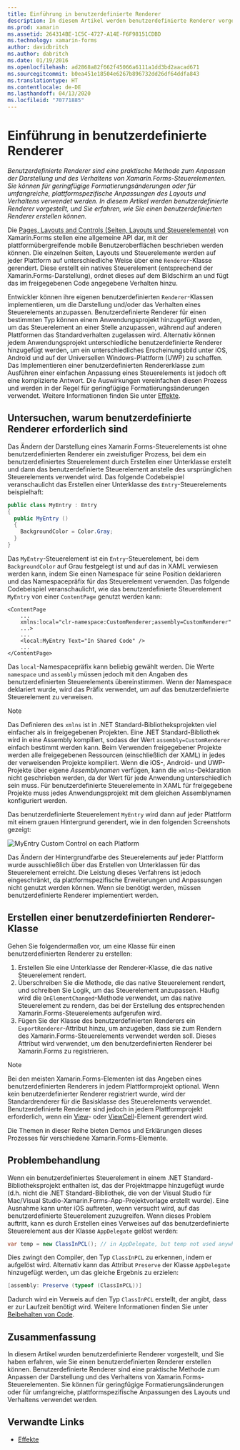 ```yaml
---
title: Einführung in benutzerdefinierte Renderer
description: In diesem Artikel werden benutzerdefinierte Renderer vorgestellt, und Sie erfahren, wie Sie einen benutzerdefinierten Renderer erstellen können.
ms.prod: xamarin
ms.assetid: 264314BE-1C5C-4727-A14E-F6F98151CDBD
ms.technology: xamarin-forms
author: davidbritch
ms.author: dabritch
ms.date: 01/19/2016
ms.openlocfilehash: ad2868a82f662f45066a6111a1dd3bd2aacad671
ms.sourcegitcommit: b0ea451e18504e6267b896732dd26df64ddfa843
ms.translationtype: HT
ms.contentlocale: de-DE
ms.lasthandoff: 04/13/2020
ms.locfileid: "70771885"
---
```

# <a name="introduction-to-custom-renderers"></a>Einführung in benutzerdefinierte Renderer

_Benutzerdefinierte Renderer sind eine praktische Methode zum Anpassen der Darstellung und des Verhaltens von Xamarin.Forms-Steuerelementen. Sie können für geringfügige Formatierungsänderungen oder für umfangreiche, plattformspezifische Anpassungen des Layouts und Verhaltens verwendet werden. In diesem Artikel werden benutzerdefinierte Renderer vorgestellt, und Sie erfahren, wie Sie einen benutzerdefinierten Renderer erstellen können._

Die [Pages, Layouts and Controls (Seiten, Layouts und Steuerelemente)](~/xamarin-forms/user-interface/controls/index.md) von Xamarin.Forms stellen eine allgemeine API dar, mit der plattformübergreifende mobile Benutzeroberflächen beschrieben werden können. Die einzelnen Seiten, Layouts und Steuerelemente werden auf jeder Plattform auf unterschiedliche Weise über eine `Renderer`-Klasse gerendert. Diese erstellt ein natives Steuerelement (entsprechend der Xamarin.Forms-Darstellung), ordnet dieses auf dem Bildschirm an und fügt das im freigegebenen Code angegebene Verhalten hinzu.

Entwickler können ihre eigenen benutzerdefinierten `Renderer`-Klassen implementieren, um die Darstellung und/oder das Verhalten eines Steuerelements anzupassen. Benutzerdefinierte Renderer für einen bestimmten Typ können einem Anwendungsprojekt hinzugefügt werden, um das Steuerelement an einer Stelle anzupassen, während auf anderen Plattformen das Standardverhalten zugelassen wird. Alternativ können jedem Anwendungsprojekt unterschiedliche benutzerdefinierte Renderer hinzugefügt werden, um ein unterschiedliches Erscheinungsbild unter iOS, Android und auf der Universellen Windows-Plattform (UWP) zu schaffen. Das Implementieren einer benutzerdefinierten Rendererklasse zum Ausführen einer einfachen Anpassung eines Steuerelements ist jedoch oft eine komplizierte Antwort. Die Auswirkungen vereinfachen diesen Prozess und werden in der Regel für geringfügige Formatierungsänderungen verwendet. Weitere Informationen finden Sie unter [Effekte](~/xamarin-forms/app-fundamentals/effects/index.md).

## <a name="examining-why-custom-renderers-are-necessary"></a>Untersuchen, warum benutzerdefinierte Renderer erforderlich sind

Das Ändern der Darstellung eines Xamarin.Forms-Steuerelements ist ohne benutzerdefinierten Renderer ein zweistufiger Prozess, bei dem ein benutzerdefiniertes Steuerelement durch Erstellen einer Unterklasse erstellt und dann das benutzerdefinierte Steuerelement anstelle des ursprünglichen Steuerelements verwendet wird. Das folgende Codebeispiel veranschaulicht das Erstellen einer Unterklasse des `Entry`-Steuerelements beispielhaft:

```csharp
public class MyEntry : Entry
{
  public MyEntry ()
  {
    BackgroundColor = Color.Gray;
  }
}
```

Das `MyEntry`-Steuerelement ist ein `Entry`-Steuerelement, bei dem `BackgroundColor` auf Grau festgelegt ist und auf das in XAML verwiesen werden kann, indem Sie einen Namespace für seine Position deklarieren und das Namespacepräfix für das Steuerelement verwenden. Das folgende Codebeispiel veranschaulicht, wie das benutzerdefinierte Steuerelement `MyEntry` von einer `ContentPage` genutzt werden kann:

```xaml
<ContentPage
    ...
    xmlns:local="clr-namespace:CustomRenderer;assembly=CustomRenderer"
    ...>
    ...
    <local:MyEntry Text="In Shared Code" />
    ...
</ContentPage>
```

Das `local`-Namespacepräfix kann beliebig gewählt werden. Die Werte `namespace` und `assembly` müssen jedoch mit den Angaben des benutzerdefinierten Steuerelements übereinstimmen. Wenn der Namespace deklariert wurde, wird das Präfix verwendet, um auf das benutzerdefinierte Steuerelement zu verweisen.

> [!NOTE]
> Das Definieren des `xmlns` ist in .NET Standard-Bibliotheksprojekten viel einfacher als in freigegebenen Projekten. Eine .NET Standard-Bibliothek wird in eine Assembly kompiliert, sodass der Wert `assembly=CustomRenderer` einfach bestimmt werden kann. Beim Verwenden freigegebener Projekte werden alle freigegebenen Ressourcen (einschließlich der XAML) in jedes der verweisenden Projekte kompiliert. Wenn die iOS-, Android- und UWP-Projekte über eigene *Assemblynamen* verfügen, kann die `xmlns`-Deklaration nicht geschrieben werden, da der Wert für jede Anwendung unterschiedlich sein muss. Für benutzerdefinierte Steuerelemente in XAML für freigegebene Projekte muss jedes Anwendungsprojekt mit dem gleichen Assemblynamen konfiguriert werden.

Das benutzerdefinierte Steuerelement `MyEntry` wird dann auf jeder Plattform mit einem grauen Hintergrund gerendert, wie in den folgenden Screenshots gezeigt:

![](introduction-images/screenshots.png "MyEntry Custom Control on each Platform")

Das Ändern der Hintergrundfarbe des Steuerelements auf jeder Plattform wurde ausschließlich über das Erstellen von Unterklassen für das Steuerelement erreicht. Die Leistung dieses Verfahrens ist jedoch eingeschränkt, da plattformspezifische Erweiterungen und Anpassungen nicht genutzt werden können. Wenn sie benötigt werden, müssen benutzerdefinierte Renderer implementiert werden.

## <a name="creating-a-custom-renderer-class"></a>Erstellen einer benutzerdefinierten Renderer-Klasse

Gehen Sie folgendermaßen vor, um eine Klasse für einen benutzerdefinierten Renderer zu erstellen:

1. Erstellen Sie eine Unterklasse der Renderer-Klasse, die das native Steuerelement rendert.
1. Überschreiben Sie die Methode, die das native Steuerelement rendert, und schreiben Sie Logik, um das Steuerelement anzupassen. Häufig wird die `OnElementChanged`-Methode verwendet, um das native Steuerelement zu rendern, das bei der Erstellung des entsprechenden Xamarin.Forms-Steuerelements aufgerufen wird.
1. Fügen Sie der Klasse des benutzerdefinierten Renderers ein `ExportRenderer`-Attribut hinzu, um anzugeben, dass sie zum Rendern des Xamarin.Forms-Steuerelements verwendet werden soll. Dieses Attribut wird verwendet, um den benutzerdefinierten Renderer bei Xamarin.Forms zu registrieren.

> [!NOTE]
> Bei den meisten Xamarin.Forms-Elementen ist das Angeben eines benutzerdefinierten Renderers in jedem Plattformprojekt optional. Wenn kein benutzerdefinierter Renderer registriert wurde, wird der Standardrenderer für die Basisklasse des Steuerelements verwendet. Benutzerdefinierte Renderer sind jedoch in jedem Plattformprojekt erforderlich, wenn ein [View](xref:Xamarin.Forms.View)- oder [ViewCell](xref:Xamarin.Forms.ViewCell)-Element gerendert wird.

Die Themen in dieser Reihe bieten Demos und Erklärungen dieses Prozesses für verschiedene Xamarin.Forms-Elemente.

## <a name="troubleshooting"></a>Problembehandlung

Wenn ein benutzerdefiniertes Steuerelement in einem .NET Standard-Bibliotheksprojekt enthalten ist, das der Projektmappe hinzugefügt wurde (d.h. nicht die .NET Standard-Bibliothek, die von der Visual Studio für Mac/Visual Studio-Xamarin.Forms-App-Projektvorlage erstellt wurde). Eine Ausnahme kann unter iOS auftreten, wenn versucht wird, auf das benutzerdefinierte Steuerelement zuzugreifen. Wenn dieses Problem auftritt, kann es durch Erstellen eines Verweises auf das benutzerdefinierte Steuerelement aus der Klasse `AppDelegate` gelöst werden:

```csharp
var temp = new ClassInPCL(); // in AppDelegate, but temp not used anywhere
```

Dies zwingt den Compiler, den Typ `ClassInPCL` zu erkennen, indem er aufgelöst wird. Alternativ kann das Attribut `Preserve` der Klasse `AppDelegate` hinzugefügt werden, um das gleiche Ergebnis zu erzielen:

```csharp
[assembly: Preserve (typeof (ClassInPCL))]
```

Dadurch wird ein Verweis auf den Typ `ClassInPCL` erstellt, der angibt, dass er zur Laufzeit benötigt wird. Weitere Informationen finden Sie unter [Beibehalten von Code](~/ios/deploy-test/linker.md).

## <a name="summary"></a>Zusammenfassung

In diesem Artikel wurden benutzerdefinierte Renderer vorgestellt, und Sie haben erfahren, wie Sie einen benutzerdefinierten Renderer erstellen können. Benutzerdefinierte Renderer sind eine praktische Methode zum Anpassen der Darstellung und des Verhaltens von Xamarin.Forms-Steuerelementen. Sie können für geringfügige Formatierungsänderungen oder für umfangreiche, plattformspezifische Anpassungen des Layouts und Verhaltens verwendet werden.

## <a name="related-links"></a>Verwandte Links

- [Effekte](~/xamarin-forms/app-fundamentals/effects/index.md)
